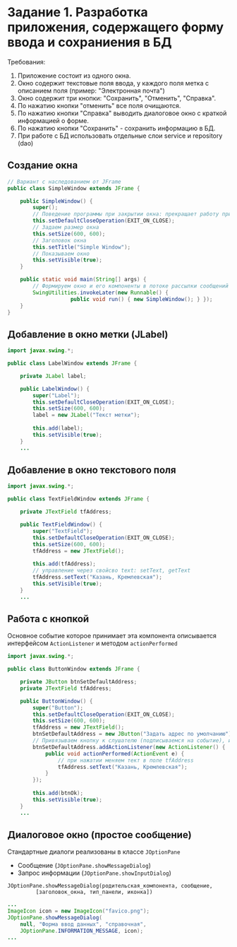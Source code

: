 # Задание 1. Разработка приложения, содержащего форму ввода и сохраниения в БД
Требования:
1. Приложение состоит из одного окна.
2. Окно содержит текстовые поля ввода, у каждого поля метка с описанием поля
   (пример: "Электронная почта")
3. Окно содержит три кнопки: "Сохранить", "Отменить", "Справка".
4. По нажатию кнопки "отменить" все поля очищаются.
5. По нажатию кнопки "Справка" выводить диалоговое окно с краткой информацией о форме.
6. По нажатию кнопки "Сохранить" - сохранить информацию в БД.
7. При работе с БД использовать отдельные слои service и repository (dao)

## Создание окна
```java
// Вариант с наследованием от JFrame
public class SimpleWindow extends JFrame {

    public SimpleWindow() {
        super();
        // Поведение программы при закрытии окна: прекращает работу при закрытии окна
        this.setDefaultCloseOperation(EXIT_ON_CLOSE);
        // Задаем размер окна
        this.setSize(600, 600);
        // Заголовок окна
        this.setTitle("Simple Window");
        // Показываем окно
        this.setVisible(true);
    }

    public static void main(String[] args) {
        // Формируем окно и его компоненты в потоке рассылки сообщений (с момощью invokeLater)
        SwingUtilities.invokeLater(new Runnable() {
                    public void run() { new SimpleWindow(); } });
    }
}
```

## Добавление в окно метки (JLabel)

```java
import javax.swing.*;

public class LabelWindow extends JFrame {

    private JLabel label;

    public LabelWindow() {
        super("Label");
        this.setDefaultCloseOperation(EXIT_ON_CLOSE);
        this.setSize(600, 600);
        label = new JLabel("Текст метки");
        
        this.add(label);
        this.setVisible(true);
    }
    ...
```

## Добавление в окно текстового поля

```java
import javax.swing.*;

public class TextFieldWindow extends JFrame {

    private JTextField tfAddress;

    public TextFieldWindow() {
        super("TextField");
        this.setDefaultCloseOperation(EXIT_ON_CLOSE);
        this.setSize(600, 600);
        tfAddress = new JTextField();
        
        this.add(tfAddress);
        // управление через свойсво text: setText, getText
        tfAddress.setText("Казань, Кремлевская");
        this.setVisible(true);
    }
    ...
```

## Работа с кнопкой

Основное событие которое принимает эта компонента описывается интерфейсом
`ActionListener` и методом `actionPerformed`

```java
import javax.swing.*;

public class ButtonWindow extends JFrame {

    private JButton btnSetDefaultAddress;
    private JTextField tfAddress;

    public ButtonWindow() {
        super("Button");
        this.setDefaultCloseOperation(EXIT_ON_CLOSE);
        this.setSize(600, 600);
        tfAddress = new JTextField();
        btnSetDefaultAddress = new JButton("Задать адрес по умолчанию");
        // Привязываем кнопку к слушателю (подписываемся на событие), используя анонимный класс
        btnSetDefaultAddress.addActionListener(new ActionListener() {
            public void actionPerformed(ActionEvent e) {
                // при нажатии меняем тект в поле tfAddress
                tfAddress.setText("Казань, Кремлевская");
            }
        });
        
        this.add(btnOk);
        this.setVisible(true);
    }
    ...
```

## Диалоговое окно (простое сообщение)

Стандартные диалоги реализованы в классе `JOptionPane`

- Сообщение (`JOptionPane.showMessageDialog`)
- Запрос информации (`JOptionPane.showInputDialog`)

```
JOptionPane.showMessageDialog(родительская_компонента, сообщение, 
         [заголовок_окна, тип_панели, иконка])
```

```java
...
ImageIcon icon = new ImageIcon("favico.png");
JOptionPane.showMessageDialog(
    null, "Форма ввод данных", "справочная",
    JOptionPane.INFORMATION_MESSAGE, icon);
...
```